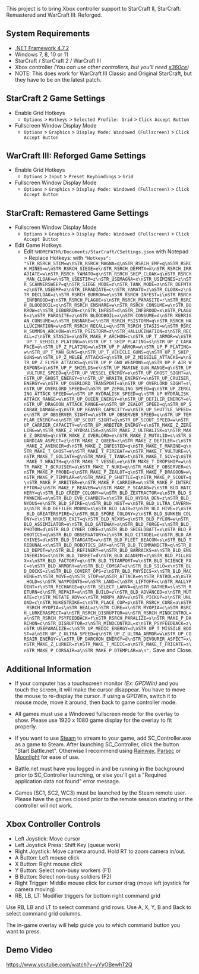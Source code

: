 This project is to bring Xbox controller support to StarCraft II, StarCraft: Remastered and WarCraft III: Reforged.

## System Requirements

- [.NET Framework 4.7.2](http://go.microsoft.com/fwlink/?linkid=863265)
- Windows 7, 8, 10 or 11
- StarCraft / StarCraft 2 / WarCraft III
- Xbox controller _(You can use other controllers, but you'll need [x360ce](https://www.x360ce.com/))_
- NOTE: This does work for WarCraft III Classic and Original StarCraft, but they have to be on the latest patch.

## StarCraft 2 Game Settings

- Enable Grid Hotkeys
    - `Options` > `Hotkeys` > `Selected Profile: Grid` > `Click Accept Button`
- Fullscreen Window Display Mode
    - `Options` > `Graphics` > `Display Mode: Windowed (Fullscreen)` > `Click Accept Button`

## WarCraft III: Reforged Game Settings

- Enable Grid Hotkeys
    - `Options` > `Input` > `Preset Keybindings` > `Grid`
- Fullscreen Window Display Mode
    - `Options` > `Graphics` > `Display Mode: Windowed (Fullscreen)` > `Click Accept Button`

## StarCraft: Remastered Game Settings

- Fullscreen Window Display Mode
    - `Options` > `Graphics` > `Display Mode: Windowed (Fullscreen)` > `Click Accept Button`
- Edit Game Hotkeys
    - Edit `%HOMEPATH%/Documents/StarCraft/CSettings.json` with Notepad > Replace Hotkeys: with `"Hotkeys": "STR_RSRCH_STIM=w\nSTR_RSRCH_MAGNA=q\nSTR_RSRCH_EMP=q\nSTR_RSRCH_MINES=w\nSTR_RSRCH_SIEGE=e\nSTR_RSRCH_DEFMTX=m\nSTR_RSRCH_IRRADIATE=w\nSTR_RSRCH_YAMATO=q\nSTR_RSRCH_SHIP_CLOAK=q\nSTR_RSRCH_MAN_CLOAK=w\nSTR_USESTIM=z\nSTR_USEMAGNA=x\nSTR_USEMINES=z\nSTR_SCANNERSWEEP=q\nSTR_SIEGE_MODE=z\nSTR_TANK_MODE=z\nSTR_DEFMTX=z\nSTR_USEEMP=x\nSTR_IRRADIATE=c\nSTR_YAMATO=z\nSTR_CLOAK=z\nSTR_DECLOAK=z\nSTR_RSRCH_BURROW=e\nSTR_RSRCH_INFEST=i\nSTR_RSRCH_INFBROOD=q\nSTR_RSRCH_PLAGUE=s\nSTR_RSRCH_PARASITE=r\nSTR_RSRCH_BLOODBOIL=q\nSTR_RSRCH_ENSNARE=w\nSTR_RSRCH_CONSUME=w\nSTR_BURROW=c\nSTR_DEBURROW=c\nSTR_INFEST=d\nSTR_INFBROOD=x\nSTR_PLAGUE=z\nSTR_PARASITE=z\nSTR_BLOODBOIL=x\nSTR_CONSUME=d\nSTR_KERRIGAN_CONSUME=u\nSTR_ENSNARE=c\nSTR_RSRCH_PSISTORM=q\nSTR_RSRCH_HALLUCINATION=w\nSTR_RSRCH_RECALL=q\nSTR_RSRCH_STASIS=w\nSTR_RSRCH_SUMMON_ARCHON=a\nSTR_PSISTORM=z\nSTR_HALLUCINATION=x\nSTR_RECALL=z\nSTR_STASIS=x\nSTR_MAKE_P_ARCHON=c\nSTR_UP_T_ARMOR=w\nSTR_UP_T_VEHICLE_PLATING=a\nSTR_UP_T_SHIP_PLATING=s\nSTR_UP_Z_CARAPACE=e\nSTR_UP_Z_PLATING=w\nSTR_UP_P_ARMOR=w\nSTR_UP_P_PLATING=w\nSTR_UP_T_MAN_GUNS=q\nSTR_UP_T_VEHICLE_GUNS=q\nSTR_UP_T_SHIP_GUNS=w\nSTR_UP_Z_MELEE_ATTACKS=q\nSTR_UP_Z_MISSILE_ATTACKS=w\nSTR_UP_Z_FLYER_ATTACKS=q\nSTR_UP_P_GND_WEAPONS=q\nSTR_UP_P_AIR_WEAPONS=q\nSTR_UP_P_SHIELDS=e\nSTR_UP_MARINE_GUN_RANGE=q\nSTR_UP_VULTURE_SPEED=q\nSTR_UP_VESSEL_ENERGY=e\nSTR_UP_GHOST_SIGHT=a\nSTR_UP_GHOST_ENERGY=s\nSTR_UP_WRAITH_ENERGY=w\nSTR_UP_CRUISER_ENERGY=w\nSTR_UP_OVERLORD_TRANSPORT=a\nSTR_UP_OVERLORD_SIGHT=s\nSTR_UP_OVERLORD_SPEED=d\nSTR_UP_ZERGLING_SPEED=q\nSTR_UP_ZERGLING_ATTACK_SPEED=w\nSTR_UP_HYDRALISK_SPEED=q\nSTR_UP_HYDRALISK_ATTACK_RANGE=w\nSTR_UP_QUEEN_ENERGY=e\nSTR_UP_DEFILER_ENERGY=e\nSTR_UP_DRAGOON_ATTACK_RANGE=e\nSTR_UP_ZEALOT_SPEED=q\nSTR_UP_SCARAB_DAMAGE=q\nSTR_UP_REAVER_CAPACITY=w\nSTR_UP_SHUTTLE_SPEED=e\nSTR_UP_OBSERVER_SIGHT=w\nSTR_UP_OBSERVER_SPEED=q\nSTR_UP_TEMPLAR_ENERGY=e\nSTR_UP_SCOUT_SIGHT=q\nSTR_UP_SCOUT_SPEED=w\nSTR_UP_CARRIER_CAPACITY=e\nSTR_UP_ARBITER_ENERGY=e\nSTR_MAKE_Z_ZERGLING=w\nSTR_MAKE_Z_HYDRALISK=a\nSTR_MAKE_Z_ULTRALISK=x\nSTR_MAKE_Z_DRONE=q\nSTR_MAKE_Z_OVERLORD=e\nSTR_MAKE_Z_MUTALID=s\nSTR_GUARDIAN_ASPECT=z\nSTR_MAKE_Z_QUEEN=z\nSTR_MAKE_Z_DEFILER=c\nSTR_MAKE_Z_AVENGER=d\nSTR_MAKE_Z_INFESTED=q\nSTR_MAKE_T_MARINE=q\nSTR_MAKE_T_GHOST=e\nSTR_MAKE_T_FIREBAT=w\nSTR_MAKE_T_VULTURE=v\nSTR_MAKE_T_GOLIATH=g\nSTR_MAKE_T_TANK=t\nSTR_MAKE_T_SCV=q\nSTR_MAKE_T_WRAITH=q\nSTR_MAKE_T_VESSEL=e\nSTR_MAKE_T_DROPSHIP=w\nSTR_MAKE_T_BCRUISER=a\nSTR_MAKE_T_NUKE=q\nSTR_MAKE_P_OBSERVER=e\nSTR_MAKE_P_PROBE=q\nSTR_MAKE_P_ZEALOT=q\nSTR_MAKE_P_DRAGOON=w\nSTR_MAKE_P_TEMPLAR=e\nSTR_MAKE_P_SHUTTLE=q\nSTR_MAKE_P_SCOUT=q\nSTR_MAKE_P_ARBITER=e\nSTR_MAKE_P_CARRIER=w\nSTR_MAKE_P_INTERCEPTOR=z\nSTR_MAKE_P_REAVER=w\nSTR_MAKE_P_SCARAB=z\nSTR_BLD_HATCHERY=q\nSTR_BLD_CREEP_COLONY=w\nSTR_BLD_ZEXTRACTOR=e\nSTR_BLD_SPAWNING=a\nSTR_BLD_EVO_CHAMBER=s\nSTR_BLD_HYDRA_DEN=z\nSTR_BLD_NYDUS=e\nSTR_BLD_SPIRE=q\nSTR_BLD_NEST=w\nSTR_BLD_ULTRA_CAVERN=a\nSTR_BLD_DEFILER_MOUND=s\nSTR_BLD_LAIR=z\nSTR_BLD_HIVE=z\nSTR_BLD_GREATERSPIRE=z\nSTR_BLD_SPORE_COLONY=z\nSTR_BLD_SUNKEN_COLONY=x\nSTR_NYDUS_EXIT=q\nSTR_BLD_NEXUS=q\nSTR_BLD_PYLON=w\nSTR_BLD_ASSIMILATOR=e\nSTR_BLD_GATEWAY=a\nSTR_BLD_FORGE=s\nSTR_BLD_PHOTON=d\nSTR_BLD_CYBER_CORE=z\nSTR_BLD_SHIELDBATT=x\nSTR_BLD_ROBOTICS=q\nSTR_BLD_OBSERVATORY=z\nSTR_BLD_CITADEL=e\nSTR_BLD_ARCHIVES=d\nSTR_BLD_STARGATE=w\nSTR_BLD_FLEET_BEACON=s\nSTR_BLD_TRIBUNAL=x\nSTR_BLD_ROBOTICS_BAY=a\nSTR_BLD_TCOMMANDCTR=q\nSTR_BLD_DEPOT=w\nSTR_BLD_REFINERY=e\nSTR_BLD_BARRACKS=a\nSTR_BLD_ENGINEERING=s\nSTR_BLD_TURRET=d\nSTR_BLD_ACADEMY=z\nSTR_BLD_PILLBOX=x\nSTR_BLD_FACTORY=q\nSTR_BLD_TSTARPORT=w\nSTR_BLD_SCIENCE_FAC=e\nSTR_BLD_ARMORY=a\nSTR_BLD_COMSAT=z\nSTR_BLD_SILO=x\nSTR_BLD_DOCKS=z\nSTR_BLD_COVERT_OPS=z\nSTR_BLD_PHYSICS=x\nSTR_BLD_MACHINE=z\nSTR_MOVE=q\nSTR_STOP=w\nSTR_ATTACK=e\nSTR_PATROL=a\nSTR_HOLD=s\nSTR_WAYPOINTS=w\nSTR_LAND=c\nSTR_LIFTOFF=c\nSTR_RALLYPOINT=r\nSTR_RECHARGE=q\nSTR_SELECT_LARVA=q\nSTR_GATHER=s\nSTR_RETURN=d\nSTR_REPAIR=a\nSTR_BUILD=z\nSTR_BLD_ADVANCED=x\nSTR_MUTATE=z\nSTR_MUTATE_ADV=x\nSTR_MORPH_ADV=v\nSTR_PICKUP=x\nSTR_UNLOAD=c\nSTR_NUKESTRIKE=c\nSTR_PLACE_COP=p\nSTR_RSRCH_CURE=a\nSTR_RSRCH_MYOPIA=s\nSTR_HEAL=z\nSTR_CURE=x\nSTR_MYOPIA=c\nSTR_RSRCH_LURKERASPECT=a\nSTR_RSRCH_DISRUPTOR=a\nSTR_RSRCH_MINDCONTROL=a\nSTR_RSRCH_PSYFEEDBACK=f\nSTR_RSRCH_PARALIZE=s\nSTR_MAKE_P_DARCHON=c\nSTR_DISRUPTOR=z\nSTR_MINDCONTROL=x\nSTR_PSYFEEDBACK=z\nSTR_USEPARALIZE=c\nSTR_UP_MEDIC_ENERGY=d\nSTR_UP_T_MISSILE_BOOST=a\nSTR_UP_Z_ULTRA_SPEED=q\nSTR_UP_Z_ULTRA_ARMOR=w\nSTR_UP_CORSAIR_ENERGY=s\nSTR_UP_DARCHON_ENERGY=d\nSTR_DEVOURER_ASPECT=x\nSTR_MAKE_Z_LURKER=z\nSTR_MAKE_T_MEDIC=a\nSTR_MAKE_T_FRIGATE=s\nSTR_MAKE_P_CORSAIR=a\nSTR_MAKE_P_DTEMPLAR=a\n",` Save and Close.

## Additional Information

- If your computer has a touchscreen monitor _(Ex: GPDWin)_ and you touch the screen, it will make the cursor disappear. You have to move the mouse to re-display the cursor. If using a GPDWin, switch it to mouse mode, move it around, then back to game controller mode.

- All games must use a Windowed fullscreen mode for the overlay to show. Please use 1920 x 1080 game display for the overlay to fit properly.

- If you want to use [Steam](https://store.steampowered.com/streaming/) to stream to your game, add SC_Controller.exe as a game to Steam. After launching SC_Controller, click the button "Start Battle.net". Otherwise I recommend using [Rainway](https://rainway.com/), [Parsec](https://parsecgaming.com/) or [Moonlight](https://moonlight-stream.org/) for ease of use.

- Battle.net must have you logged in and be running in the background prior to SC_Controller launching, or else you'll get a "Required application data not found" error message.

- Games (SC1, SC2, WC3) must be launched by the Steam remote user. Please have the games closed prior to the remote session starting or the controller will not work.



## Xbox Controller Controls
- Left Joystick: Move cursor
- Left Joystick Press: Shift Key (queue work)
- Right Joystick: Move camera around. Hold RT to zoom camera in/out.
- A Button: Left mouse click
- X Button: Right mouse click
- Y Button: Select non-busy workers (F1)
- B Button: Select non-busy soldiers (F2)
- Right Trigger: Middle mouse click for cursor drag (move left joystick for camera moving)
- RB, LB, LT: Modifier triggers for bottom right command grid

Use RB, LB and LT to select command grid rows.
Use A, X, Y, B and Back to select command grid columns.

The in-game overlay will help guide you to which command button you want to press.

## Demo Video
https://www.youtube.com/watch?v=yYyOBewhT2Q
